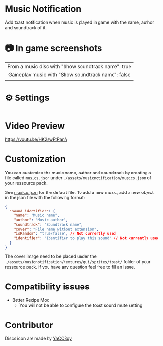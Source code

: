 # Music Notification

Add toast notification when music is played in game with the name, author and soundtrack of it.

# 📷 In game screenshots
<div>
    <table>
        <tr>
            <td align="middle">
                <img alt="" src="https://i.imgur.com/JEg89Cg.png"/>
                <figcaption align="middle">From a music disc with "Show soundtrack name": true</figcaption>
            </td>
        </tr>
        <tr>
            <td align="middle">
                <img alt="" src="https://i.imgur.com/GXg4KcP.png"/>
                <figcaption align="middle">Gameplay music with "Show soundtrack name": false</figcaption>
            </td>
        </tr>
        <tr>
            <td align="middle">
                <img alt="" src="https://i.imgur.com/OzVgmXq.png"/>
            </td>
        </tr>
    </table>
</div>

# ⚙ Settings
<img alt="" src="https://i.imgur.com/6HwTxNk.png">


# Video Preview
https://youtu.be/HK2swFtPanA

# Customization
You can customize the music name, author and soundtrack by creating a file called `musics.json` under `./assets/musicnotification/musics.json` of your ressource pack.

See [musics.json](https://github.com/KosmoMoustache/MusicNotification/blob/main/src/main/resources/assets/musicnotification/musics.json) for the default file.
To add a new music, add a new object in the json file with the following format:
```json
{
  "sound identifier": {
    "name": "Music name",
    "author": "Music author",
    "soundtrack": "Soundtrack name",
    "cover": "File name without extension",
    "isRandom": "true/false", // Not currently used
    "identifier": "Identifier to play this sound" // Not currently used
  }
}
```
The cover image need to be placed under the `./assets/musicnotification/textures/gui/sprites/toast/` folder of your ressource pack.
if you have any question feel free to fill an issue.

# Compatibility issues
- Better Recipe Mod
  - You will not be able to configure the toast sound mute setting

# Contributor
Discs icon are made by [YaCCBoy](https://github.com/YaCCBoy)